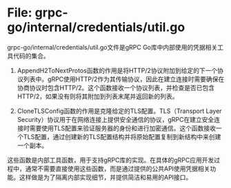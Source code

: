 # File: grpc-go/internal/credentials/util.go

grpc-go/internal/credentials/util.go文件是gRPC Go库中内部使用的凭据相关工具代码的集合。

1. AppendH2ToNextProtos函数的作用是将HTTP/2协议附加到给定的下一个协议列表中。gRPC使用HTTP/2作为其传输协议，因此在建立连接时需要确保在协商协议时包含HTTP/2。这个函数接收一个协议列表，并检查是否已包含HTTP/2，如果没有则将其附加到列表末尾并返回新的列表。

2. CloneTLSConfig函数的作用是克隆给定的TLS配置。TLS（Transport Layer Security）协议用于在网络连接上提供安全通信的协议，gRPC在建立安全连接时需要使用TLS配置来验证服务器的身份和进行加密通信。这个函数接收一个TLS配置，通过创建新的TLS配置结构并将原始配置复制到新结构中来创建一个副本。

这些函数是内部工具函数，用于支持gRPC库的实现。在具体的gRPC应用开发过程中，通常不需要直接使用这些函数，而是通过提供的公共API使用凭据相关功能。这样做是为了隔离内部实现细节，并提供简洁和易用的API接口。

